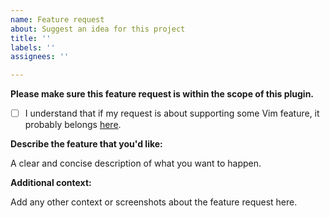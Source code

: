 ```yaml
---
name: Feature request
about: Suggest an idea for this project
title: ''
labels: ''
assignees: ''

---
```


**Please make sure this feature request is within the scope of this plugin.**

- [ ] I understand that if my request is about supporting some Vim feature, it probably belongs [here](https://github.com/replit/codemirror-vim).

**Describe the feature that you'd like:**

A clear and concise description of what you want to happen.

**Additional context:**

Add any other context or screenshots about the feature request here.
